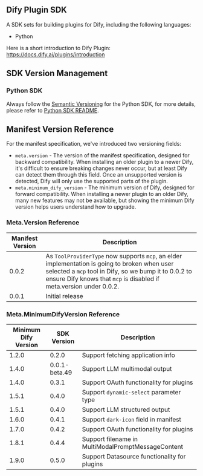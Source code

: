 ## Dify Plugin SDK

A SDK sets for building plugins for Dify, including the following languages:

- Python

Here is a short introduction to Dify Plugin: <https://docs.dify.ai/plugins/introduction>

## SDK Version Management

### Python SDK

Always follow the [Semantic Versioning](https://semver.org/) for the Python SDK, for more details, please refer to [Python SDK README](./python/README.md).

## Manifest Version Reference

For the manifest specification, we've introduced two versioning fields:

- `meta.version` - The version of the manifest specification, designed for backward compatibility. When installing an older plugin to a newer Dify, it's difficult to ensure breaking changes never occur, but at least Dify can detect them through this field. Once an unsupported version is detected, Dify will only use the supported parts of the plugin.
- `meta.minimum_dify_version` - The minimum version of Dify, designed for forward compatibility. When installing a newer plugin to an older Dify, many new features may not be available, but showing the minimum Dify version helps users understand how to upgrade.

### Meta.Version Reference

| Manifest Version | Description                                                                                                                                                                                                                   |
| ---------------- | ----------------------------------------------------------------------------------------------------------------------------------------------------------------------------------------------------------------------------- |
| 0.0.2            | As `ToolProviderType` now supports `mcp`, an elder implementation is going to broken when user selected a `mcp` tool in Dify, so we bump it to 0.0.2 to ensure Dify knows that `mcp` is disabled if meta.version under 0.0.2. |
| 0.0.1            | Initial release                                                                                                                                                                                                               |

### Meta.MinimumDifyVersion Reference

| Minimum Dify Version | SDK Version   | Description                                        |
| -------------------- | ------------- | -------------------------------------------------- |
| 1.2.0                | 0.2.0         | Support fetching application info                  |
| 1.4.0                | 0.0.1-beta.49 | Support LLM multimodal output                      |
| 1.4.0                | 0.3.1         | Support OAuth functionality for plugins            |
| 1.5.1                | 0.4.0         | Support `dynamic-select` parameter type            |
| 1.5.1                | 0.4.0         | Support LLM structured output                      |
| 1.6.0                | 0.4.1         | Support `dark-icon` field in manifest              |
| 1.7.0                | 0.4.2         | Support OAuth functionality for plugins            |
| 1.8.1                | 0.4.4         | Support filename in MultiModalPromptMessageContent |
| 1.9.0                | 0.5.0         | Support Datasource functionality for plugins       |
